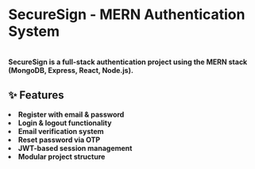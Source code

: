 <h1> <b> SecureSign <b>  - MERN Authentication System </h1> <br> 
SecureSign is a full-stack authentication project using the MERN stack (MongoDB, Express, React, Node.js).

<h2> ✨ Features </h2>
<li> Register with email & password </li> 
<li> Login & logout functionality </li> 
<li> Email verification system </li>
<li> Reset password via OTP </li>
<li> JWT-based session management </li>
<li> Modular project structure </li>

